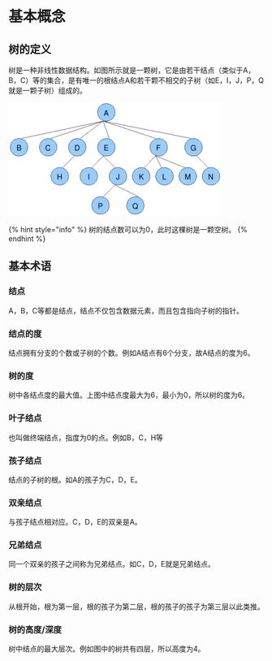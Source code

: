 # 基本概念

## 树的定义

树是一种非线性数据结构。如图所示就是一颗树，它是由若干结点（类似于A，B，C）等的集合，是有唯一的根结点A和若干颗不相交的子树（如E，I，J，P，Q就是一颗子树）组成的。

![](../.gitbook/assets/image%20%281%29.png)

{% hint style="info" %}
树的结点数可以为0，此时这棵树是一颗空树。
{% endhint %}

## 基本术语

### 结点

A，B，C等都是结点，结点不仅包含数据元素，而且包含指向子树的指针。

### 结点的度

结点拥有分支的个数或子树的个数。例如A结点有6个分支，故A结点的度为6。

### 树的度

树中各结点度的最大值。上图中结点度最大为6，最小为0，所以树的度为6。

### 叶子结点

也叫做终端结点，指度为0的点。例如B，C，H等

### 孩子结点

结点的子树的根。如A的孩子为C，D，E。

### 双亲结点

与孩子结点相对应。C，D，E的双亲是A。

### 兄弟结点

同一个双亲的孩子之间称为兄弟结点。如C，D，E就是兄弟结点。

### 树的层次

从根开始，根为第一层，根的孩子为第二层，根的孩子的孩子为第三层以此类推。

### 树的高度/深度

树中结点的最大层次。例如图中的树共有四层，所以高度为4。



